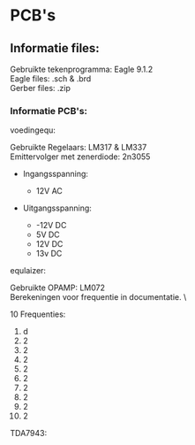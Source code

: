 # PCB's

## Informatie files:
Gebruikte tekenprogramma: Eagle 9.1.2 \
Eagle files: .sch & .brd \
Gerber files: .zip

### Informatie PCB's:
voedingequ:

Gebruikte Regelaars: LM317 & LM337 \
Emittervolger met zenerdiode: 2n3055

* Ingangsspanning:
  * 12V AC

* Uitgangsspanning:
  * -12V DC
  *   5V DC
  *  12V DC
  *  13v DC   

equlaizer:

Gebruikte OPAMP: LM072 \
Berekeningen voor frequentie in documentatie. \ 

10 Frequenties:
1. d
2. 2
3. 2
4. 2
5. 2
6. 2
7. 2
8. 2
9. 2
10. 2


TDA7943:


